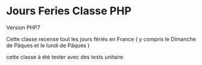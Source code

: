 # Jours Feries Classe PHP

Version PHP7

Cette classe  recense tout les jours fériés en France ( y compris le Dimanche de Pâques et le lundi de Pâques )

cette classe à été tester avec des tests unitaire
